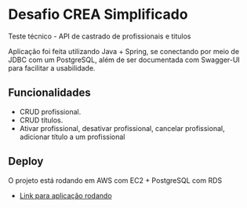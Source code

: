 # Desafio CREA Simplificado

Teste técnico - API de castrado de profissionais e titulos

Aplicação foi feita utilizando Java + Spring, se conectando por meio de JDBC com um PostgreSQL, além de ser documentada com Swagger-UI para facilitar a usabilidade.

## Funcionalidades
- CRUD profissional.
- CRUD títulos.
- Ativar profissional, desativar profissional, cancelar profissional, adicionar título a um
profissional

## Deploy
O projeto está rodando em AWS com EC2 + PostgreSQL com RDS 
 
 - [Link para aplicação rodando  ](http://ec2-18-222-221-229.us-east-2.compute.amazonaws.com:8080/swagger-ui/index.html)
